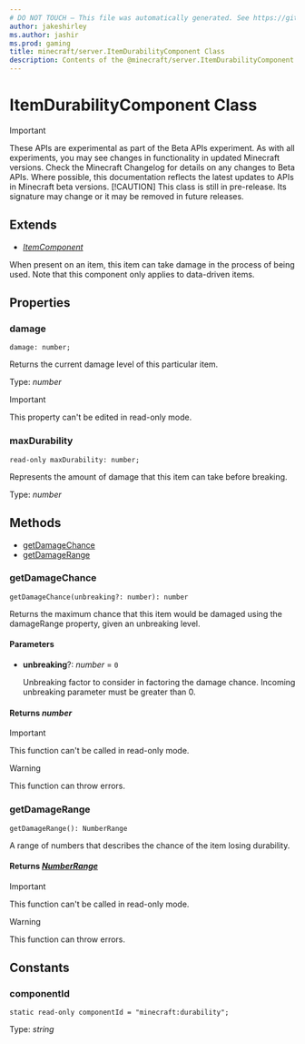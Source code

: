 ```yaml
---
# DO NOT TOUCH — This file was automatically generated. See https://github.com/mojang/minecraftapidocsgenerator to modify descriptions, examples, etc.
author: jakeshirley
ms.author: jashir
ms.prod: gaming
title: minecraft/server.ItemDurabilityComponent Class
description: Contents of the @minecraft/server.ItemDurabilityComponent class.
---
```

# ItemDurabilityComponent Class
>[!IMPORTANT]
>These APIs are experimental as part of the Beta APIs experiment. As with all experiments, you may see changes in functionality in updated Minecraft versions. Check the Minecraft Changelog for details on any changes to Beta APIs. Where possible, this documentation reflects the latest updates to APIs in Minecraft beta versions.
> [!CAUTION]
> This class is still in pre-release.  Its signature may change or it may be removed in future releases.

## Extends
- [*ItemComponent*](ItemComponent.md)

When present on an item, this item can take damage in the process of being used. Note that this component only applies to data-driven items.

## Properties

### **damage**
`damage: number;`

Returns the current damage level of this particular item.

Type: *number*
  
> [!IMPORTANT]
> This property can't be edited in read-only mode.

### **maxDurability**
`read-only maxDurability: number;`

Represents the amount of damage that this item can take before breaking.

Type: *number*

## Methods
- [getDamageChance](#getdamagechance)
- [getDamageRange](#getdamagerange)

### **getDamageChance**
`
getDamageChance(unbreaking?: number): number
`

Returns the maximum chance that this item would be damaged using the damageRange property, given an unbreaking level.

#### **Parameters**
- **unbreaking**?: *number* = `0`
  
  Unbreaking factor to consider in factoring the damage chance. Incoming unbreaking parameter must be greater than 0.

#### **Returns** *number*

> [!IMPORTANT]
> This function can't be called in read-only mode.

> [!WARNING]
> This function can throw errors.

### **getDamageRange**
`
getDamageRange(): NumberRange
`

A range of numbers that describes the chance of the item losing durability.

#### **Returns** [*NumberRange*](NumberRange.md)

> [!IMPORTANT]
> This function can't be called in read-only mode.

> [!WARNING]
> This function can throw errors.

## Constants

### **componentId**
`static read-only componentId = "minecraft:durability";`

Type: *string*
